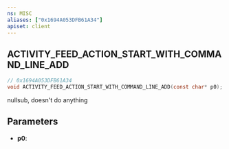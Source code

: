 ```yaml
---
ns: MISC
aliases: ["0x1694A053DFB61A34"]
apiset: client
---
```

## ACTIVITY_FEED_ACTION_START_WITH_COMMAND_LINE_ADD

```c
// 0x1694A053DFB61A34
void ACTIVITY_FEED_ACTION_START_WITH_COMMAND_LINE_ADD(const char* p0);
```

nullsub, doesn't do anything

## Parameters
* **p0**:
